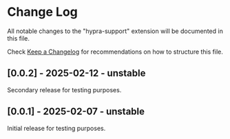 # Change Log

All notable changes to the "hypra-support" extension will be documented in this file.

Check [Keep a Changelog](http://keepachangelog.com/) for recommendations on how to structure this file.

## [0.0.2] - 2025-02-12 - unstable

Secondary release for testing purposes. 

## [0.0.1] - 2025-02-07 - unstable

Initial release for testing purposes.